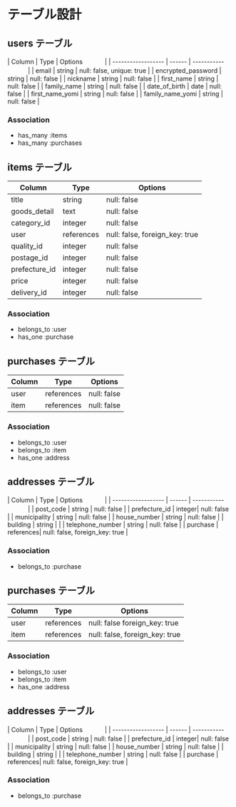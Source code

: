 # テーブル設計

## users テーブル

| Column             | Type   | Options      　　　  |
| ------------------ | ------ | ----------- 　　　   |
| email              | string | null: false, unique: true   |
| encrypted_password | string | null: false            |
| nickname           | string | null: false            |
| first_name         | string | null: false            |
| family_name        | string | null: false            |
| date_of_birth      | date   | null: false            |
| first_name_yomi    | string | null: false            |
| family_name_yomi   | string | null: false            |

### Association

- has_many :items
- has_many :purchases


## items テーブル

| Column      | Type       | Options          |
| ----------  | ---------- | ---------------- |
| title       | string     | null: false         |
| goods_detail| text       | null: false         |
| category_id | integer    | null: false         |
| user        | references | null: false, foreign_key: true |
| quality_id  | integer    | null: false         |
| postage_id  | integer    | null: false         |
| prefecture_id| integer  | null: false         |
| price       | integer    | null: false         |
| delivery_id | integer    | null: false         |
### Association

- belongs_to :user
- has_one :purchase


## purchases テーブル

| Column    | Type        | Options          |
| --------- | ----------- | ---------------- |
| user      | references  | null: false      |
| item     | references  | null: false      |

### Association

- belongs_to :user
- belongs_to :item
- has_one :address

## addresses テーブル

| Column             | Type   | Options      　　　  |
| ------------------ | ------ | ----------- 　　　   |
| post_code          | string | null: false            |
| prefecture_id     | integer| null: false            |
| municipality       | string | null: false            |
| house_number       | string | null: false            |
| building           | string |                     |
| telephone_number   | string | null: false            |
| purchase           | references| null: false, foreign_key: true    |

### Association

- belongs_to :purchase

## purchases テーブル

| Column    | Type        | Options          |
| --------- | ----------- | ---------------- |
| user      | references  | null: false foreign_key: true     |
| item     | references  | null: false, foreign_key: true      |

### Association

- belongs_to :user
- belongs_to :item
- has_one :address

## addresses テーブル

| Column             | Type   | Options      　　　  |
| ------------------ | ------ | ----------- 　　　   |
| post_code          | string | null: false            |
| prefecture_id     | integer| null: false            |
| municipality       | string | null: false            |
| house_number       | string | null: false            |
| building           | string |                     |
| telephone_number   | string | null: false            |
| purchase           | references| null: false, foreign_key: true    |

### Association

- belongs_to :purchase